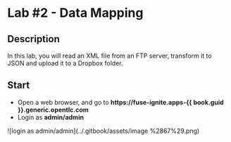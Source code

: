 # Lab \#2 - Data Mapping

## Description

In this lab, you will read an XML file from an FTP server, transform it to JSON and upload it to a Dropbox folder.

## Start

* Open a web browser, and go to **https://fuse-ignite.apps-{{ book.guid }}.generic.opentlc.com**
* Login as **admin/admin**

![login as admin/admin](../.gitbook/assets/image %2867%29.png)

## 



